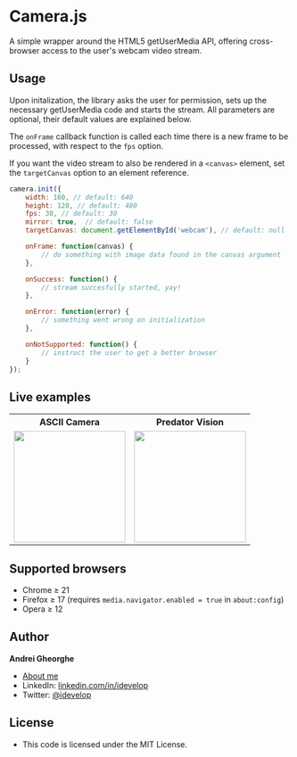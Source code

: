Camera.js
============

A simple wrapper around the HTML5 getUserMedia API, offering cross-browser access to the user's webcam video stream. 

## Usage

Upon initalization, the library asks the user for permission, sets up the necessary getUserMedia code and starts the stream. All parameters are optional, their default values are explained below.

The `onFrame` callback function is called each time there is a new frame to be processed, with respect to the `fps` option.

If you want the video stream to also be rendered in a `<canvas>` element, set the `targetCanvas` option to an element reference.

```javascript
camera.init({
	width: 160, // default: 640
	height: 120, // default: 480
	fps: 30, // default: 30
	mirror: true,  // default: false
	targetCanvas: document.getElementById('webcam'), // default: null 

	onFrame: function(canvas) {
		// do something with image data found in the canvas argument
	},

	onSuccess: function() {
		// stream succesfully started, yay!
	},

	onError: function(error) {
		// something went wrong on initialization
	},

	onNotSupported: function() {
		// instruct the user to get a better browser
	}
});
```

## Live examples

<table>
  <tr>
    <th>ASCII Camera</th>
    <th>Predator Vision</th>
  </tr>
  <tr>
    <td><a href="http://idevelop.github.com/ascii-camera/"><img src="http://idevelop.github.com/ascii-camera/images/screenshot.png" height="200"></a></td>
    <td><a href="http://idevelop.github.com/predator-vision/"><img src="http://idevelop.github.com/predator-vision/images/screenshot.png" height="200"></a></td>
  </tr>
</table>

## Supported browsers

* Chrome &ge; 21
* Firefox &ge; 17 (requires `media.navigator.enabled = true` in `about:config`)
* Opera &ge; 12

## Author

**Andrei Gheorghe**

* [About me](http://idevelop.github.com)
* LinkedIn: [linkedin.com/in/idevelop](https://linkedin.com/in/idevelop)
* Twitter: [@idevelop](http://twitter.com/idevelop)

## License

- This code is licensed under the MIT License.
